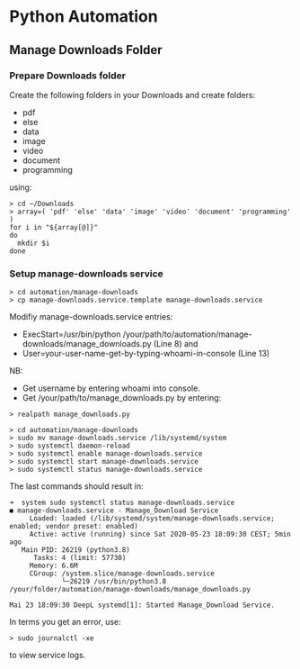# Python Automation

## Manage Downloads Folder

### Prepare Downloads folder

Create the following folders in your Downloads and create folders:

* pdf
* else
* data
* image
* video
* document
* programming

using:

```shell
> cd ~/Downloads
> array=( 'pdf' 'else' 'data' 'image' 'video' 'document' 'programming' )
for i in "${array[@]}"
do
  mkdir $i
done
```


### Setup manage-downloads service

```shell
> cd automation/manage-downloads
> cp manage-downloads.service.template manage-downloads.service
```

Modifiy manage-downloads.service entries:
* ExecStart=/usr/bin/python /your/path/to/automation/manage-downloads/manage_downloads.py (Line 8) and
* User=your-user-name-get-by-typing-whoami-in-console (Line 13)

NB:
* Get username by entering whoami into console.
* Get /your/path/to/manage_downloads.py by entering:

```shell
> realpath manage_downloads.py
```

```shell
> cd automation/manage-downloads
> sudo mv manage-downloads.service /lib/systemd/system
> sudo systemctl daemon-reload
> sudo systemctl enable manage-downloads.service
> sudo systemctl start manage-downloads.service
> sudo systemctl status manage-downloads.service
```

The last commands should result in:

```shell
➜  system sudo systemctl status manage-downloads.service
● manage-downloads.service - Manage_Download Service
     Loaded: loaded (/lib/systemd/system/manage-downloads.service; enabled; vendor preset: enabled)
     Active: active (running) since Sat 2020-05-23 18:09:30 CEST; 5min ago
   Main PID: 26219 (python3.8)
      Tasks: 4 (limit: 57730)
     Memory: 6.6M
     CGroup: /system.slice/manage-downloads.service
             └─26219 /usr/bin/python3.8 /your/folder/automation/manage-downloads/manage_downloads.py

Mai 23 18:09:30 DeepL systemd[1]: Started Manage_Download Service.
```

In terms you get an error, use:

```shell
> sudo journalctl -xe
```

to view service logs.
